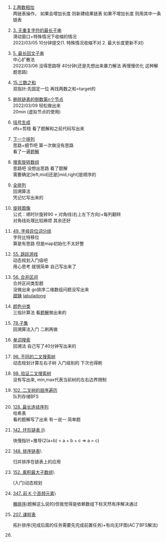 1. [2.两数相加](https://leetcode-cn.com/problems/add-two-numbers/)
     \
       两链表操作， 如果会增加长度 则新建结果链表  如果不增加长度 则用其中一条链表

2. [3. 无重复字符的最长子串](https://leetcode-cn.com/problems/longest-substring-without-repeating-characters/)
     \
       滑动窗口+特殊情况下收缩的情况
       \
       2022/03/05 10分钟提交(1. 特殊情况收缩不对  2. 最大长度更新不对)

3. [5. 最长回文子串](https://leetcode-cn.com/problems/longest-palindromic-substring/solution/zong-jie-by-wuy9788-79bk/)
     \
       中心扩散法  
       2022/03/06 没得思路呀 40分钟(还是先想出来暴力解法 再慢慢优化 这种解题思路)

4. [15.三数之和](https://leetcode-cn.com/problems/3sum/)
     \
       双指针:先固定一位 再找两数之和=target的

5. [删除链表的倒数第n个节点](https://leetcode-cn.com/problems/remove-nth-node-from-end-of-list/solution/xu-ni-jie-dian-kuai-man-zhi-zhen-by-wuy9-xx8c/)
     \
       2022/03/09 轻松做出来
       \
       20min (虚拟节点的使用)

6. [括号生成](https://leetcode-cn.com/problems/generate-parentheses/submissions/)
     \
       dfs+剪枝 看了题解和之前代码写出来

7. [下一个排列](https://leetcode-cn.com/problems/<nav></nav>ext-permutation/submissions/)\
     思路+细节吧  第一次做没有思路\
       看了一遍[题解](https://leetcode-cn.com/problems/next-permutation/solution/xia-yi-ge-pai-lie-suan-fa-xiang-jie-si-lu-tui-dao-/)

8. [搜索旋转数组](https://leetcode-cn.com/problems/search-in-rotated-sorted-array/solution/er-fen-cha-zhao-by-wuy9788-yiow/)\
     思路吧 没想出思路 看了题解\
       需要确定[left,mid]还是[mid,right]是顺序的

9. [全排列](https://leetcode-cn.com/problems/permutations/submissions/)\
     回溯算法\
       凭记忆写出来的

10. [旋转图像](https://leetcode-cn.com/problems/rotate-image/solution/ni-shi-zhen-xuan-zhuan-by-wuy9788-4hf8/)\
     公式：顺时针旋转90 = 对角线(右上左下方向)+每列翻转\
     对角线处理比较麻烦 其余还好

11. [49. 字母异位词分组](https://leetcode-cn.com/problems/group-anagrams/submissions/)\
      字符比特移位\
      算是有思路  但是map初始化不太好整

12. [55. 跳跃游戏](https://leetcode-cn.com/problems/jump-game/)\
      动态规划入门级吧\
      用心思考 就很简单  自己写出来了

13. [56. 合并区间](https://leetcode-cn.com/problems/merge-intervals/)\
      合并区间类型题\
      没做出来 go排序二维数组问题没写出来\
      [甜姨](https://mp.weixin.qq.com/s/ioUlNa4ZToCrun3qb4y4Ow)
      [labuladong](https://mp.weixin.qq.com/s/Eb6ewVajH56cUlY9LetRJw)

14. [颜色分类](https://leetcode-cn.com/problems/sort-colors/solution/san-zhi-zhen-suan-fa-by-wuy9788-qk0d/)\
      三指针算法 看[题解](https://leetcode-cn.com/problems/sort-colors/solution/kuai-su-pai-xu-partition-guo-cheng-she-ji-xun-huan/)做出来的

15. [78.子集](https://leetcode-cn.com/problems/subsets/solution/by-wuy9788-6qki/)\
      回溯算法入门  二刷再做

16. [单词搜索](https://leetcode-cn.com/problems/word-search/solution/by-wuy9788-gebe/)\
      回溯法  自己写了40分钟写出来的

17. [96. 不同的二叉搜索树](https://leetcode-cn.com/problems/unique-binary-search-trees/solution/by-wuy9788-l6lt/)\
      动态规划计算左右子树 入门级别的 下次也得刷

18. [98. 验证二叉搜索树](https://leetcode-cn.com/problems/validate-binary-search-tree/)\
      没有写出来, min,max代表当前树的左右边界限制

19. [102. 二叉树的层序遍历](https://leetcode-cn.com/problems/binary-tree-level-order-traversal/)\
      队列存储BFS

20. [128. 最长连续序列](https://leetcode-cn.com/problems/longest-consecutive-sequence/)\
      哈希表\
      看的题解写了出来 有一说一 简单题

21. [142. 环形链表 II](https://leetcode-cn.com/problems/linked-list-cycle-ii/)\

      快慢指针+推导(2(a+b) = a + b + c => a = c)

22. [148. 排序链表](https://leetcode-cn.com/problems/sort-list/)\

      归并排序在链表上的应用

23. [152. 乘积最大子数组](https://leetcode-cn.com/problems/maximum-product-subarray/)\

      (入门)动态规划

24. [347. 前 K 个高频元素](https://leetcode-cn.com/problems/top-k-frequent-elements/)\

      [桶排序](https://www.runoob.com/w3cnote/bucket-sort.html)(题解这么说的)但我觉得是依赖数组下标天然有序解决通过

25. [207. 课程表](https://leetcode-cn.com/problems/course-schedule/)

      拓扑排序(完成后面的任务需要先完成前置任务)+有向无环图(AC了BFS解法)

26. 

      